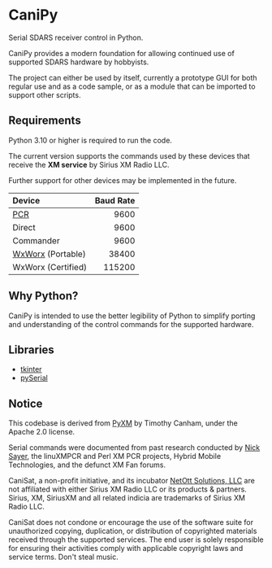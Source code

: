 # CaniPy
Serial SDARS receiver control in Python.

CaniPy provides a modern foundation for allowing continued use of supported SDARS hardware by hobbyists.

The project can either be used by itself, currently a prototype GUI for both regular use and as a code sample, or as a module that can be imported to support other scripts.

## Requirements
Python 3.10 or higher is required to run the code.

The current version supports the commands used by these devices that receive the **XM service** by Sirius XM Radio LLC.

Further support for other devices may be implemented in the future.

| Device | Baud Rate |
| :- | -: |
| [PCR](https://en.wikipedia.org/wiki/XM_PCR) | 9600 |
| Direct | 9600 |
| Commander | 9600 |
| [WxWorx](https://www.wxworx.com/) (Portable) | 38400 |
| WxWorx (Certified) | 115200 |

## Why Python?
CaniPy is intended to use the better legibility of Python to simplify porting and understanding of the control commands for the supported hardware.

## Libraries
* [tkinter](https://docs.python.org/3/library/tkinter.html)
* [pySerial](https://pypi.org/project/pyserial/)

## Notice
This codebase is derived from [PyXM](https://github.com/timcanham/PyXM) by Timothy Canham, under the Apache 2.0 license.

Serial commands were documented from past research conducted by [Nick Sayer](https://sourceforge.net/u/nsayer/profile/), the linuXMPCR and Perl XM PCR projects, Hybrid Mobile Technologies, and the defunct XM Fan forums.

CaniSat, a non-profit initiative, and its incubator [NetOtt Solutions, LLC](https://netott.com/) are not affiliated with either Sirius XM Radio LLC or its products & partners. Sirius, XM, SiriusXM and all related indicia are trademarks of Sirius XM Radio LLC.

CaniSat does not condone or encourage the use of the software suite for unauthorized copying, duplication, or distribution of copyrighted materials received through the supported services. The end user is solely responsible for ensuring their activities comply with applicable copyright laws and service terms. Don't steal music.
